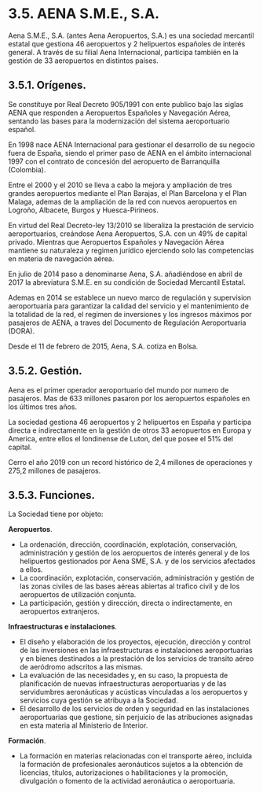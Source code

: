 
# 3.5. AENA S.M.E., S.A.

Aena S.M.E., S.A. (antes Aena Aeropuertos, S.A.) es una sociedad mercantil estatal que gestiona 46 aeropuertos y 2 helipuertos españoles de interés general. A través de su filial Aena Internacional, participa también en la gestión de 33 aeropuertos en distintos países.

## 3.5.1. Orígenes.

Se constituye por Real Decreto 905/1991 con ente publico bajo las siglas AENA que responden a Aeropuertos Españoles y Navegación Aérea, sentando las bases para la modernización del sistema aeroportuario español.

En 1998 nace AENA Internacional para gestionar el desarrollo de su negocio fuera de España, siendo el primer paso de AENA en el ámbito internacional 1997 con el contrato de concesión del aeropuerto de Barranquilla (Colombia).

Entre el 2000 y el 2010 se lleva a cabo la mejora y ampliación de tres grandes aeropuertos mediante el Plan Barajas, el Plan Barcelona y el Plan Malaga, ademas de la ampliación de la red con nuevos aeropuertos en Logroño, Albacete, Burgos y Huesca-Pirineos.

En virtud del Real Decreto-ley 13/2010 se liberaliza la prestación de servicio aeroportuarios, creándose Aena Aeropuertos, S.A. con un 49% de capital privado. Mientras que Aeropuertos Españoles y Navegación Aérea mantiene su naturaleza y regimen jurídico ejerciendo solo las competencias en materia de navegación aérea.

En julio de 2014 paso a denominarse Aena, S.A. añadiéndose en abril de 2017 la abreviatura S.M.E. en su condición de Sociedad Mercantil Estatal.

Ademas en 2014 se establece un nuevo marco de regulación y supervision aeroportuaria para garantizar la calidad del servicio y el mantenimiento de la totalidad de la red, el regimen de inversiones y los ingresos máximos por pasajeros de AENA, a traves del Documento de Regulación Aeroportuaria (DORA).

Desde el 11 de febrero de 2015, Aena, S.A. cotiza en Bolsa.

## 3.5.2. Gestión.

Aena es el primer operador aeroportuario del mundo por numero de pasajeros. Mas de 633 millones pasaron por los aeropuertos españoles en los últimos tres años.

La sociedad gestiona 46 aeropuertos y 2 helipuertos en España y participa directa e indirectamente en la gestión de otros 33 aeropuertos en Europa y America, entre ellos el londinense de Luton, del que posee el 51% del capital.

Cerro el año 2019 con un record histórico de 2,4 millones de operaciones y 275,2 millones de pasajeros.

## 3.5.3. Funciones.

La Sociedad tiene por objeto:

**Aeropuertos**.
- La ordenación, dirección, coordinación, explotación, conservación, administración y gestión de los aeropuertos de interés general y de los helipuertos gestionados por Aena SME, S.A. y de los servicios afectados a ellos.
- La coordinación, explotación, conservación, administración y gestión de las zonas civiles de las bases aéreas abiertas al trafico civil y de los aeropuertos de utilización conjunta.
- La participación, gestión y dirección, directa o indirectamente, en aeropuertos extranjeros.

**Infraestructuras e instalaciones**.
- El diseño y elaboración de los proyectos, ejecución, dirección y control de las inversiones en las infraestructuras e instalaciones aeroportuarias y en bienes destinados a la prestación de los servicios de transito aéreo de aeródromo adscritos a las mismas.
- La evaluación de las necesidades y, en su caso, la propuesta de planificación de nuevas infraestructuras aeroportuarias y de las servidumbres aeronáuticas y acústicas vinculadas a los aeropuertos y servicios cuya gestión se atribuya a la Sociedad.
- El desarrollo de los servicios de orden y seguridad en las instalaciones aeroportuarias que gestione, sin perjuicio de las atribuciones asignadas en esta materia al Ministerio de Interior.

**Formación**.
- La formación en materias relacionadas con el transporte aéreo, incluida la formación de profesionales aeronáuticos sujetos a la obtención de licencias, títulos, autorizaciones o habilitaciones y la promoción, divulgación o fomento de la actividad aeronáutica o aeroportuaria.
